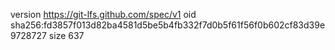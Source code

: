 version https://git-lfs.github.com/spec/v1
oid sha256:fd3857f013d82ba4581d5be5b4fb332f7d0b5f61f56f0b602cf83d39e9728727
size 637
